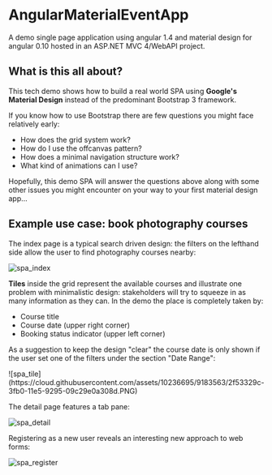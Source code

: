 # AngularMaterialEventApp
A demo single page application using angular 1.4 and material design for angular 0.10 hosted in an ASP.NET MVC 4/WebAPI project.

<h2>What is this all about?</h2>

<p>This tech demo shows how to build a real world SPA using <strong>Google's Material Design</strong> instead of the predominant Bootstrap 3 framework.</p>

<p>
If you know how to use Bootstrap there are few questions you might face relatively early:
<ul>
<li>How does the grid system work?</li>
<li>How do I use the offcanvas pattern?</li>
<li>How does a minimal navigation structure work?</li>
<li>What kind of animations can I use?</li>
</ul>
</p>

<p>
Hopefully, this demo SPA will answer the questions above along with some other issues you might encounter on your way to your first material design app...
</p>

<h2>Example use case: book photography courses</h2>

<p>The index page is a typical search driven design: the filters on the lefthand side allow the user to find photography courses nearby:
</p>

![spa_index](https://cloud.githubusercontent.com/assets/10236695/9182314/493d3582-3faa-11e5-9494-fcab4c560385.PNG)

<p>
<strong>Tiles</strong> inside the grid represent the available courses and illustrate one problem with minimalistic design: stakeholders will try to squeeze in as many information as they can. In the demo the place is completely taken by:
<ul>
<li>Course title</li>
<li>Course date (upper right corner)</li>
<li>Booking status indicator (upper left corner)</li>
</ul>
As a suggestion to keep the design "clear" the course date is only shown if the user set one of the filters under the section "Date Range":
</p>
![spa_tile](https://cloud.githubusercontent.com/assets/10236695/9183563/2f53329c-3fb0-11e5-9295-09c29e0a308d.PNG)

<p>The detail page features a tab pane:</p>

![spa_detail](https://cloud.githubusercontent.com/assets/10236695/9182316/493d76b4-3faa-11e5-87db-76983167e896.PNG)

<p>Registering as a new user reveals an interesting new approach to web forms:</p>

![spa_register](https://cloud.githubusercontent.com/assets/10236695/9182315/493d5666-3faa-11e5-8a41-e878fb09c3c1.PNG)
